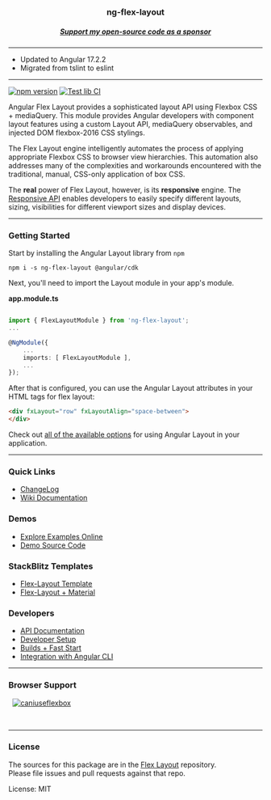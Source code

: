 <h3 align="center">
ng-flex-layout
</h3>
<h5 align="center">
 <a href="https://github.com/sponsors/alessiobianchini" target="_blank">
  Support my open-source code as a sponsor
 </a>
</h5>

*** 

  - Updated to Angular 17.2.2
  - Migrated from tslint to eslint
***


[![npm version](https://d25lcipzij17d.cloudfront.net/badge.svg?id=js&r=r&ts=1683906897&type=6e&v=17.2.2-beta.1&x2=0)](https://www.npmjs.com/package/ng-flex-layout) 
[![Test lib CI](https://github.com/alessiobianchini/ng-flex-layout/actions/workflows/test-lib.yml/badge.svg)](https://github.com/alessiobianchini/ng-flex-layout/actions/workflows/test-lib.yml)

Angular Flex Layout provides a sophisticated layout API using Flexbox CSS + mediaQuery.
This module provides Angular developers with component layout features using a
custom Layout API, mediaQuery observables, and injected DOM flexbox-2016 CSS stylings.

The Flex Layout engine intelligently automates the process of applying appropriate
Flexbox CSS to browser view hierarchies. This automation also addresses many of the
complexities and workarounds encountered with the traditional, manual, CSS-only application of box CSS.

The **real** power of Flex Layout, however, is its **responsive** engine. The
[Responsive API](https://github.com/alessiobianchini/flex-layout/wiki/Responsive-API) enables developers to easily specify
different layouts, sizing, visibilities for different viewport sizes and display devices.

---
### Getting Started

Start by installing the Angular Layout library from `npm`

`npm i -s ng-flex-layout @angular/cdk`

Next, you'll need to import the Layout module in your app's module.

**app.module.ts**

```ts

import { FlexLayoutModule } from 'ng-flex-layout';
...

@NgModule({
    ...
    imports: [ FlexLayoutModule ],
    ...
});
```

After that is configured, you can use the Angular Layout attributes in your HTML tags for flex layout:
```html
<div fxLayout="row" fxLayoutAlign="space-between">
</div>
```

Check out [all of the available options](https://github.com/alessiobianchini/flex-layout/wiki/Declarative-API-Overview) for using Angular Layout in your application.

---

### Quick Links

*  [ChangeLog](https://github.com/alessiobianchini/flex-layout/blob/master/CHANGELOG.md)
*  [Wiki Documentation](https://github.com/alessiobianchini/flex-layout/wiki)

### Demos

*  [Explore Examples Online](https://tburleson-layouts-demos.firebaseapp.com/)
*  [Demo Source Code](https://github.com/alessiobianchini/flex-layout/blob/master/src/apps/demo-app/src/app/app.module.ts)

### StackBlitz Templates

  *  [Flex-Layout Template](https://stackblitz.com/edit/flex-layout-seed)
  *  [Flex-Layout + Material](https://stackblitz.com/edit/flex-layout-material-seed)

### Developers

*  [API Documentation](https://github.com/alessiobianchini/flex-layout/wiki/API-Documentation)
*  [Developer Setup](https://github.com/alessiobianchini/flex-layout/wiki/Developer-Setup)
*  [Builds + Fast Start](https://github.com/alessiobianchini/flex-layout/wiki/Fast-Starts)
*  [Integration with Angular CLI](https://github.com/alessiobianchini/flex-layout/wiki/Using-Angular-CLI)


----

### Browser Support
&nbsp;
<a href="https://caniuse.com/?search=ng-flex-layout" target="_blank">
![caniuseflexbox](https://github.com/alessiobianchini/ng-flex-layout/assets/33493281/a699c7a9-cf8f-4bb0-967e-ef2b65a64d9f.png)
</a>

<br/>

---

### License

The sources for this package are in the [Flex Layout](https://github.com/alessiobianchini/flex-layout) repository. <br/>
Please file issues and pull requests against that repo.

License: MIT
